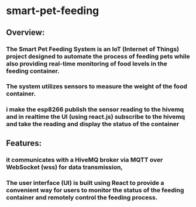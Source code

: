 # smart-pet-feeding

## Overview:

### The Smart Pet Feeding System is an IoT (Internet of Things) project designed to automate the process of feeding pets while also providing real-time monitoring of food levels in the feeding container.
### The system utilizes sensors to measure the weight of the food container.
### i make the esp8266 publish the sensor reading to the hivemq and in realtime the UI (using react.js) subscribe to the hivemq and take the reading and display the status of the container

## Features:

### it communicates with a HiveMQ broker via MQTT over WebSocket (wss) for data transmission, 
### The user interface (UI) is built using React to provide a convenient way for users to monitor the status of the feeding container and remotely control the feeding process.

